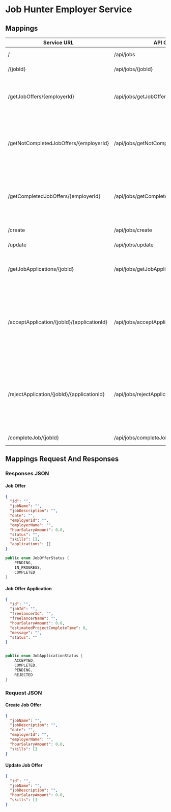 # Job Hunter Employer Service

## Mappings

| Service URL | API Gateway URL | Method | Description |
| ------ | ------ | ------ | ------ |
| / | /api/jobs | GET | Get All Job Offers |
| /{jobId} | /api/jobs/{jobId} | GET | Get the Job Offer by Id |
| /getJobOffers/{employerId} | /api/jobs/getJobOffers/{employerId} | GET | Get all Job Offers made by the Employer with the id of "employerId" |
| /getNotCompletedJobOffers/{employerId} | /api/jobs/getNotCompletedJobOffers/{employerId} | GET | Get all Job Offers with status not COMPLETED made by the Employer with the id of "employerId" |
| /getCompletedJobOffers/{employerId} | /api/jobs/getCompletedJobOffers/{employerId} | GET | Get all Job Offers with status COMPLETED made by the Employer with the id of "employerId" |
| /create | /api/jobs/create | POST | Create a new Job Offer |
| /update | /api/jobs/update | POST | Update a Job Offer |
| /getJobApplications/{jobId} | /api/jobs/getJobApplications/{jobId} | GET | Get All the Job Applications of the Job Offer with the id of "jobId" |
| /acceptApplication/{jobId}/{applicationId} | /api/jobs/acceptApplication/{jobId}/{applicationId} | POST | Application Status Will be changed to "ACCEPTED" for the Application with the id "applicationId" for the Job Offer with the id "jobId" |
| /rejectApplication/{jobId}/{applicationId} | /api/jobs/rejectApplication/{jobId}/{applicationId} | POST | Application Status Will be changed to "REJECTED" for the Application with the id "applicationId" for the Job Offer with the id "jobId" |
| /completeJob/{jobId} | /api/jobs/completeJob/{jobId} | POST | Complete A Job Offer |

## Mappings Request And Responses

### Responses JSON

#### Job Offer

```json
{
  "id": "",
  "jobName": "",
  "jobDescription": "",
  "date": "",
  "employerId": "",
  "employerName": "",
  "hourSalaryAmount": 0.0,
  "status": "",
  "skills": [],
  "applications": []
}
```

```java
public enum JobOfferStatus {
    PENDING,
    IN_PROGRESS,
    COMPLETED
}
```

#### Job Offer Application

```json
{
  "id": "",
  "jobId": "",
  "freelancerId": "",
  "freelancerName": "",
  "hourSalaryAmount": 0.0,
  "estimatedProjectCompleteTime": 0,
  "message": "",
  "status": ""
}
```

```java

public enum JobApplicationStatus {
    ACCEPTED,
    COMPLETED,
    PENDING,
    REJECTED
}

```

### Request JSON

#### Create Job Offer

```json
{
  "jobName": "",
  "jobDescription": "",
  "date": "",
  "employerId": "",
  "employerName": "",
  "hourSalaryAmount": 0.0,
  "skills": []
}
```

#### Update Job Offer

```json
{
  "id": "",
  "jobName": "",
  "jobDescription": "",
  "hourSalaryAmount": 0.0,
  "skills": []
}
```


